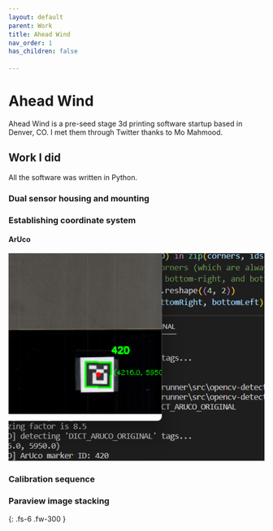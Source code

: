 ```yaml
---
layout: default
parent: Work
title: Ahead Wind
nav_order: 1
has_children: false

---
```


# Ahead Wind
Ahead Wind is a pre-seed stage 3d printing software startup based in Denver, CO. I met them through Twitter thanks to Mo Mahmood.

## Work I did
All the software was written in Python.

### Dual sensor housing and mounting

### Establishing coordinate system

#### ArUco
![Generating and identifying an OpenCV ArUco](../03-work/images/aheadwind/ArUco.png)
### Calibration sequence

### Paraview image stacking




{: .fs-6 .fw-300 }